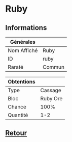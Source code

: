 # Ruby
## Informations

| Générales |  |
| ------ | ------ |
| Nom Affiché | Ruby |
| ID | ruby |
| Raraté | Commun |

| Obtentions |  |
| ------ | ------ |
| Type | Cassage |
| Bloc | Ruby Ore |
| Chance | 100% |
| Quantité | 1-2 |

## [Retour](https://github.com/SkyCraft78/RPG/blob/master/Menu/Objets.md)
